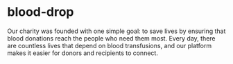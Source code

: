 # blood-drop
Our charity was founded with one simple goal: to save lives by ensuring that blood donations reach the people who need them most.
Every day, there are countless lives that depend on blood transfusions, and our platform makes it easier for donors and recipients to connect.
